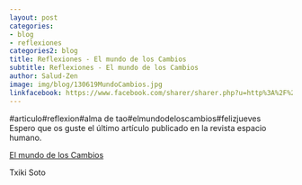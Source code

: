 ```yaml
---
layout: post
categories:
- blog
- reflexiones
categories2: blog
title: Reflexiones - El mundo de los Cambios
subtitle: Reflexiones - El mundo de los Cambios
author: Salud-Zen
image: img/blog/130619MundoCambios.jpg
linkfacebook: https://www.facebook.com/sharer/sharer.php?u=http%3A%2F%2Fsalud-zen.com%2Fblog%2F2019%2F06%2F13%2Freflexiones-mundo-cambios.html&amp;src=sdkpreparse
---
```


#articulo#reflexion#alma de tao#elmundodeloscambios#felizjueves  
Espero que os guste el último artículo publicado en la revista espacio humano.  


<a href="https://espaciohumano.com/el-mundo-de-los-cambios/?fbclid=IwAR2DrH_43FwChbVFs61SXzbk0kcmd9mKRD8p8Bx5wWJp1ASKG5NeJRCqVMM" target="new">El mundo de los Cambios</a>

Txiki Soto
